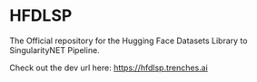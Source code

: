 # HFDLSP
The Official repository for the Hugging Face Datasets Library to SingularityNET Pipeline.

Check out the dev url here: https://hfdlsp.trenches.ai
